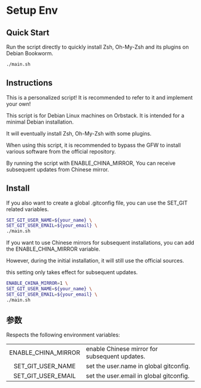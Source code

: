 # Setup Env

## Quick Start

Run the script directly to quickly install Zsh, Oh-My-Zsh and its plugins
 on Debian Bookworm.

```bash
./main.sh
```

## Instructions

This is a personalized script! It is recommended to refer to it and implement
 your own!

This script is for Debian Linux machines on Orbstack. It is intended for
 a minimal Debian installation.

It will eventually install Zsh, Oh-My-Zsh with some plugins.

When using this script, it is recommended to bypass the GFW to install
 various software from the official repository.

By running the script with ENABLE_CHINA_MIRROR, You can receive
 subsequent updates from Chinese mirror.

## Install

If you also want to create a global .gitconfig file, you can use the
 SET_GIT related variables.

```bash
SET_GIT_USER_NAME=${your_name} \
SET_GIT_USER_EMAIL=${your_email} \
./main.sh
```

If you want to use Chinese mirrors for subsequent installations, you can add
 the ENABLE_CHINA_MIRROR variable.

However, during the initial installation, it will still use the official
 sources.

this setting only takes effect for subsequent updates.

```bash
ENABLE_CHINA_MIRROR=1 \
SET_GIT_USER_NAME=${your_name} \
SET_GIT_USER_EMAIL=${your_email} \
./main.sh
```

## 参数

Respects the following environment variables:

|||
|:-:|:-|
|ENABLE_CHINA_MIRROR|enable Chinese mirror for subsequent updates.|
|SET_GIT_USER_NAME|set the user.name in global gitconfig.|
|SET_GIT_USER_EMAIL|set the user.email in global gitconfig.|
